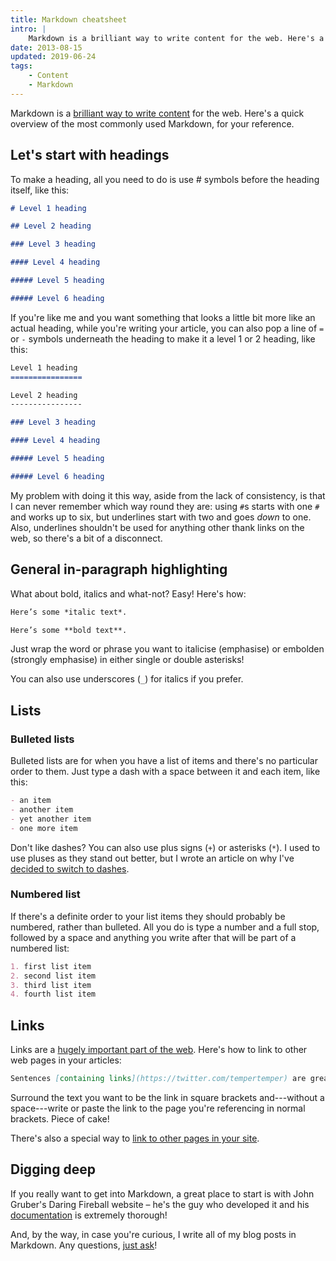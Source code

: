 ```yaml
---
title: Markdown cheatsheet
intro: |
    Markdown is a brilliant way to write content for the web. Here's a quick overview of the most commonly used Markdown, for your reference.
date: 2013-08-15
updated: 2019-06-24
tags:
    - Content
    - Markdown
---
```


Markdown is a [brilliant way to write content](/resources/what-is-markdown) for the web. Here's a quick overview of the most commonly used Markdown, for your reference.


## Let's start with headings

To make a heading, all you need to do is use # symbols before the heading itself, like this:

```markdown
# Level 1 heading

## Level 2 heading

### Level 3 heading

#### Level 4 heading

##### Level 5 heading

##### Level 6 heading
```

If you're like me and you want something that looks a little bit more like an actual heading, while you're writing your article, you can also pop a line of `=` or `-` symbols underneath the heading to make it a level 1 or 2 heading, like this:

```markdown
Level 1 heading
================

Level 2 heading
----------------

### Level 3 heading

#### Level 4 heading

##### Level 5 heading

##### Level 6 heading
```

My problem with doing it this way, aside from the lack of consistency, is that I can never remember which way round they are: using `#`s starts with one `#` and works up to six, but underlines start with two and goes *down* to one. Also, underlines shouldn't be used for anything other thank links on the web, so there's a bit of a disconnect.


## General in-paragraph highlighting

What about bold, italics and what-not? Easy! Here's how:

```markdown
Here’s some *italic text*.

Here’s some **bold text**.
```

Just wrap the word or phrase you want to italicise (emphasise) or embolden (strongly emphasise) in either single or double asterisks!

You can also use underscores (`_`) for italics if you prefer.


## Lists

### Bulleted lists

Bulleted lists are for when you have a list of items and there's no particular order to them. Just type a dash with a space between it and each item, like this:

```markdown
- an item
- another item
- yet another item
- one more item
```

Don't like dashes? You can also use plus signs (`+`) or asterisks (`*`). I used to use pluses as they stand out better, but I wrote an article on why I've [decided to switch to dashes](/blog/dashes-asterisks-and-plus-signs).

### Numbered list

If there's a definite order to your list items they should probably be numbered, rather than bulleted. All you do is type a number and a full stop, followed by a space and anything you write after that will be part of a numbered list:

```markdown
1. first list item
2. second list item
3. third list item
4. fourth list item
```


## Links

Links are a [hugely important part of the web](/resources/links-make-the-web-go-round). Here's how to link to other web pages in your articles:

```markdown
Sentences [containing links](https://twitter.com/tempertemper) are great.
```

Surround the text you want to be the link in square brackets and---without a space---write or paste the link to the page you're referencing in normal brackets. Piece of cake!

There's also a special way to [link to other pages in your site](/resources/how-to-write-a-link-using-markdown).


## Digging deep

If you really want to get into Markdown, a great place to start is with John Gruber's Daring Fireball website – he's the guy who developed it and his [documentation](https://daringfireball.net/projects/markdown/) is extremely thorough!

And, by the way, in case you're curious, I write all of my blog posts in Markdown. Any questions, [just ask](https://twitter.com/tempertemper)!
